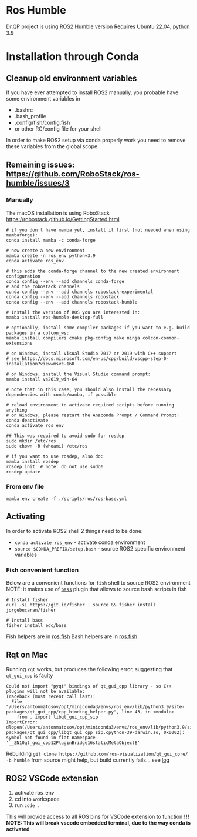# Ros Humble

Dr.QP project is using ROS2 Humble version
Requires Ubuntu 22.04, python 3.9

# Installation through Conda

## Cleanup old environment variables

If you have ever attempted to install ROS2 manually, you probable have some environment variables in
 - .bashrc
 - .bash_profile
 - .config/fish/config.fish
 - or other RC/config file for your shell

In order to make ROS2 setup via conda properly work you need to remove these variables from the global scope

## Remaining issues: https://github.com/RoboStack/ros-humble/issues/3

### Manually
The macOS installation is using RoboStack
https://robostack.github.io/GettingStarted.html

```
# if you don't have mamba yet, install it first (not needed when using mambaforge):
conda install mamba -c conda-forge

# now create a new environment
mamba create -n ros_env python=3.9
conda activate ros_env

# this adds the conda-forge channel to the new created environment configuration 
conda config --env --add channels conda-forge
# and the robostack channels
conda config --env --add channels robostack-experimental
conda config --env --add channels robostack
conda config --env --add channels robostack-humble

# Install the version of ROS you are interested in:
mamba install ros-humble-desktop-full

# optionally, install some compiler packages if you want to e.g. build packages in a colcon_ws:
mamba install compilers cmake pkg-config make ninja colcon-common-extensions

# on Windows, install Visual Studio 2017 or 2019 with C++ support 
# see https://docs.microsoft.com/en-us/cpp/build/vscpp-step-0-installation?view=msvc-160

# on Windows, install the Visual Studio command prompt:
mamba install vs2019_win-64

# note that in this case, you should also install the necessary dependencies with conda/mamba, if possible

# reload environment to activate required scripts before running anything
# on Windows, please restart the Anaconda Prompt / Command Prompt!
conda deactivate
conda activate ros_env

## This was required to avoid sudo for rosdep
sudo mkdir /etc/ros
sudo chown -R (whoami) /etc/ros

# if you want to use rosdep, also do:
mamba install rosdep
rosdep init  # note: do not use sudo!
rosdep update
```

### From env file

`mamba env create -f ./scripts/ros/ros-base.yml`


## Activating

In order to activate ROS2 shell 2 things need to be done:
 - `conda activate ros_env` - activate conda environment 
 - `source $CONDA_PREFIX/setup.bash` - source ROS2 specific environment variables 

### Fish convenient function

Below are a convenient functions for `fish` shell to source ROS2 environment
NOTE: it makes use of [`bass`](https://github.com/edc/bass) plugin that allows to source bash scripts in fish

```
# Install fisher
curl -sL https://git.io/fisher | source && fisher install jorgebucaran/fisher

# Install bass
fisher install edc/bass
```

Fish helpers are in [ros.fish](./ros.fish)
Bash helpers are in [ros.fish](./ros.sh)



## Rqt on Mac

Running `rqt` works, but produces the following error, suggesting that `qt_gui_cpp` is faulty
```
Could not import "pyqt" bindings of qt_gui_cpp library - so C++ plugins will not be available:
Traceback (most recent call last):
  File "/Users/antonmatosov/opt/miniconda3/envs/ros_env/lib/python3.9/site-packages/qt_gui_cpp/cpp_binding_helper.py", line 43, in <module>
    from . import libqt_gui_cpp_sip
ImportError: dlopen(/Users/antonmatosov/opt/miniconda3/envs/ros_env/lib/python3.9/site-packages/qt_gui_cpp/libqt_gui_cpp_sip.cpython-39-darwin.so, 0x0002): symbol not found in flat namespace '__ZN10qt_gui_cpp12PluginBridge16staticMetaObjectE'
```

Rebuilding `git clone https://github.com/ros-visualization/qt_gui_core/ -b humble` from source might help, but build currently fails... see [log](https://gist.github.com/anton-matosov/432e48b644cc25b5aab1501757be0ce2)


## ROS2 VSCode extension 

1. activate ros_env
2. cd into workspace
3. run `code .`

This will provide access to all ROS bins for VSCode extension to function
**!!! NOTE: This will break vscode embedded terminal, due to the way conda is activated** 